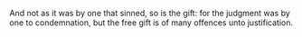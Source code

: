And not as it was by one that sinned, so is the gift: for the judgment was by one to condemnation, but the free gift is of many offences unto justification.
